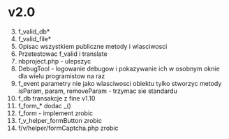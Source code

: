 # v2.0

3. f_valid_db*
4. f_valid_file*
5. Opisac wszystkiem publiczne metody i wlasciwosci
7. Przetestowac f_valid i translate
8. nbproject.php - ulepszyc
9. DebugTool - logowanie debugow i pokazywanie ich w osobnym oknie dla wielu programistow na raz
10. f_event parametry nie jako wlasciwosci obiektu tylko stworzyc metody isParam, param, removeParam - trzymac sie standardu
11. f_db transakcje z fine v1.10
12. f_form_* dodac _()
13. f_form - implement zrobic
14. f_v_helper_formButton zrobic
15. f/v/helper/formCaptcha.php zrobic
